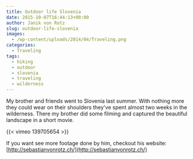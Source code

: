 ```yaml
---
title: Outdoor life Slovenia
date: 2015-10-07T16:44:13+00:00
author: Janik von Rotz
slug: outdoor-life-slovenia
images:
  - /wp-content/uploads/2014/04/Traveling.png
categories:
  - Traveling
tags:
  - hiking
  - outdoor
  - slovenia
  - traveling
  - wilderness
---
```

My brother and friends went to Slovenia last summer. With nothing more they could wear on their shoulders they've spent almost two weeks in the wilderness. There my brother did some filming and captured the beautiful landscape in a short movie.

{{< vimeo 139705654 >}}

If you want see more footage done by him, checkout his website: [http://sebastianvonrotz.ch/](http://sebastianvonrotz.ch/)